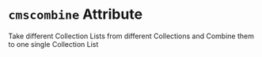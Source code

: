 # `cmscombine` Attribute

Take different Collection Lists from different Collections and Combine them to one single Collection List
